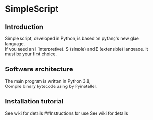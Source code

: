 # SimpleScript

## Introduction
Simple script, developed in Python, is based on pyfang's new glue language.
<br/>
If you need an I (interpretive), S (simple) and E (extensible) language, it must be your first choice.
## Software architecture
The main program is written in Python 3.8,
<br/>
Compile binary bytecode using by Pyinstaller.
## Installation tutorial
See wiki for details
##Instructions for use
See wiki for details